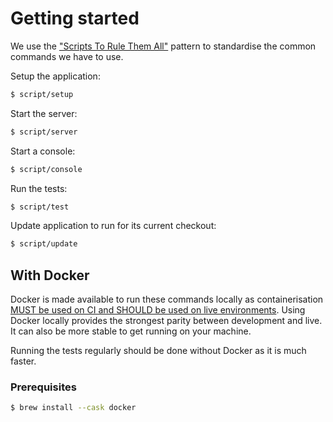 # Getting started

We use the
["Scripts To Rule Them All"](https://github.com/dxw/tech-team-rfcs/blob/main/rfc-023-use-scripts-to-rule-them-all.md)
pattern to standardise the common commands we have to use.

Setup the application:

```bash
$ script/setup
```

Start the server:

```bash
$ script/server
```

Start a console:

```bash
$ script/console
```

Run the tests:

```bash
$ script/test
```

Update application to run for its current checkout:

```bash
$ script/update
```

## With Docker

Docker is made available to run these commands locally as containerisation [MUST be used on CI and SHOULD be used on live environments](https://github.com/dxw/tech-team-rfcs/blob/main/rfc-013-use-docker-to-deploy-and-run-applications-in-containers.md). Using Docker locally provides the strongest parity between development and live. It can also be more stable to get running on your machine.

Running the tests regularly should be done without Docker as it is much faster.

### Prerequisites

```bash
$ brew install --cask docker
```
